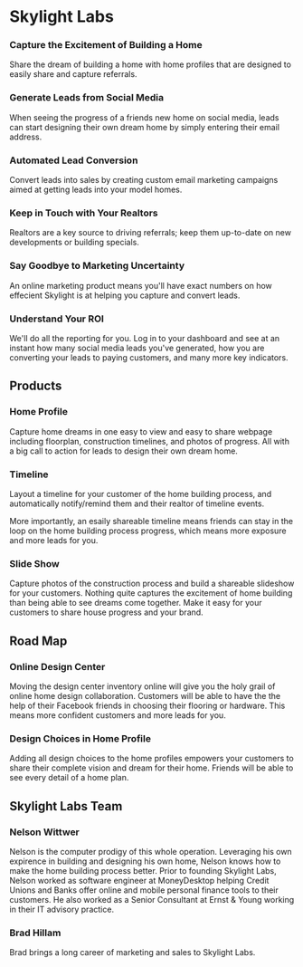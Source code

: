 # Skylight Labs

### Capture the Excitement of Building a Home
Share the dream of building a home with home profiles that are 
designed to easily share and capture referrals.

### Generate Leads from Social Media
When seeing the progress of a friends new home on social media, leads can start
designing their own dream home by simply entering their email address.

### Automated Lead Conversion
Convert leads into sales by creating custom email marketing campaigns 
aimed at getting leads into your model homes.

### Keep in Touch with Your Realtors
Realtors are a key source to driving referrals; keep them up-to-date on
new developments or building specials.

### Say Goodbye to Marketing Uncertainty
An online marketing product means you'll have exact numbers on how
effecient Skylight is at helping you capture and convert leads.

### Understand Your ROI
We'll do all the reporting for you. Log in to your dashboard and see at
an instant how many social media leads you've generated, how you are
converting your leads to paying customers, and many more key indicators.

## Products

### Home Profile
Capture home dreams in one easy to view and easy to share webpage including
floorplan, construction timelines, and photos of progress. All with a big
call to action for leads to design their own dream home.

### Timeline
Layout a timeline for your customer of the home building process, and
automatically notify/remind them and their realtor of timeline events.

More importantly, an esaily shareable timeline means friends can stay in
the loop on the home building process progress, which means more exposure 
and more leads for you.

### Slide Show
Capture photos of the construction process and build a shareable
slideshow for your customers. Nothing quite captures the excitement of
home building than being able to see dreams come together. Make it
easy for your customers to share house progress and your brand.

## Road Map

### Online Design Center
Moving the design center inventory online will give you the holy grail
of online home design collaboration. Customers will be able to have the
the help of their Facebook friends in choosing their flooring or hardware.
This means more confident customers and more leads for you.

### Design Choices in Home Profile
Adding all design choices to the home profiles empowers your customers
to share their complete vision and dream for their home. Friends will be
able to see every detail of a home plan.

## Skylight Labs Team

### Nelson Wittwer
Nelson is the computer prodigy of this whole operation. Leveraging his
own expirence in building and designing his own home, Nelson knows how to 
make the home building process better. Prior to founding Skylight Labs, Nelson
worked as software engineer at MoneyDesktop helping Credit Unions and Banks
offer online and mobile personal finance tools to their customers. He also
worked as a Senior Consultant at Ernst & Young working in their IT advisory 
practice.

### Brad Hillam
Brad brings a long career of marketing and sales to Skylight Labs.
